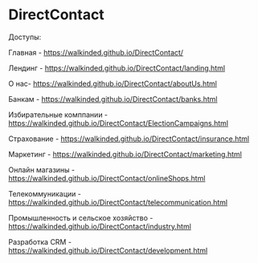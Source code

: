 # DirectContact


Доступы:

Главная - https://walkinded.github.io/DirectContact/

Лендинг - https://walkinded.github.io/DirectContact/landing.html

О нас- https://walkinded.github.io/DirectContact/aboutUs.html

Банкам - https://walkinded.github.io/DirectContact/banks.html

Избирательные комппании - https://walkinded.github.io/DirectContact/ElectionCampaigns.html

Страхование - https://walkinded.github.io/DirectContact/insurance.html

Маркетинг - https://walkinded.github.io/DirectContact/marketing.html

Онлайн магазины - https://walkinded.github.io/DirectContact/onlineShops.html

Телекоммуникации - https://walkinded.github.io/DirectContact/telecommunication.html

Промышленность и сельское хозяйство - https://walkinded.github.io/DirectContact/industry.html

Разработка CRM - https://walkinded.github.io/DirectContact/development.html
